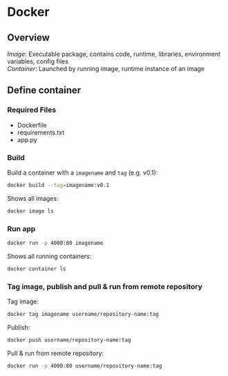 # Docker

## Overview
*Image*: Executable package, contains code, runtime, libraries, environment variables, config files  
*Container*: Launched by running image, runtime instance of an image

## Define container 
### Required Files
- Dockerfile  
- requirements.txt  
- app.py  

### Build
Build a container with a `imagename` and `tag` (e.g. v0.1):  
```bash
docker build --tag=imagename:v0.1
```
Shows all images:  
```bash
docker image ls
```

### Run app
```bash
docker run -p 4000:80 imagename
```
Shows all running containers:  
```bash
docker container ls
```

### Tag image, publish and pull & run from remote repository
Tag image:  
```bash
docker tag imagename username/repository-name:tag
```
Publish:  
```bash
docker push username/repository-name:tag
```
Pull & run from remote repository:  
```bash
docker run -p 4000:80 username/repository-name:tag
```

